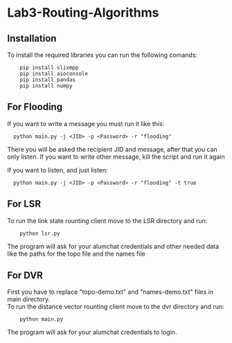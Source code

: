 # Lab3-Routing-Algorithms

## Installation

To install the required libraries you can run the following comands:
```
    pip install slixmpp
    pip install aioconsole
    pip install pandas
    pip install numpy
```

## For Flooding

If you want to write a message you must run it like this:
```
  python main.py -j <JID> -p <Password> -r "flooding"
```
There you will be asked the recipient JID and message, after that you can only listen. 
If you want to write other message, kill the script and run it again
  
If you want to listen, and just listen:
```
  python main.py -j <JID> -p <Password> -r "flooding" -t true
```

## For LSR

To run the link state rounting client move to the LSR directory and run:
```
    python lsr.py 
```
The program will ask for your alumchat credentials and other needed data like the paths for the topo file and the names file


## For DVR
First you have to replace "topo-demo.txt" and "names-demo.txt" files in main directory.<br>
To run the distance vector rounting client move to the dvr directory and run:
```
    python main.py 
```
The program will ask for your alumchat credentials to login.
